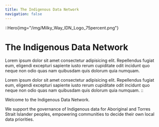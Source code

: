 ```yaml
---
title: The Indigenous Data Network
navigation: false
---
```


::Hero{img="/img/Milky_Way_IDN_Logo_75percent.png"}
# The Indigenous Data Network
Lorem ipsum dolor sit amet consectetur adipisicing elit. Repellendus fugiat eum, eligendi excepturi sapiente iusto rerum cupiditate odit incidunt quo neque non odio quas nam quibusdam quis dolorum quia numquam.

Lorem ipsum dolor sit amet consectetur adipisicing elit. Repellendus fugiat eum, eligendi excepturi sapiente iusto rerum cupiditate odit incidunt quo neque non odio quas nam quibusdam quis dolorum quia numquam.
::

Welcome to the Indigenous Data Network.  

We support the governance of Indigenous data for Aboriginal and Torres Strait Islander peoples, empowering communities to decide their own local data priorities. 
